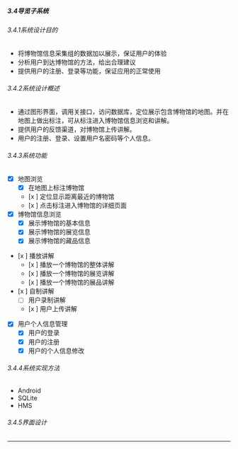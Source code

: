 ##### 3.4导览子系统

###### 3.4.1系统设计目的

- 将博物馆信息采集组的数据加以展示，保证用户的体验
- 分析用户到达博物馆的方法，给出合理建议
- 提供用户的注册、登录等功能，保证应用的正常使用

###### 3.4.2系统设计概述

- 通过图形界面，调用关接口，访问数据库，定位展示包含博物馆的地图。并在地图上做出标注，可从标注进入博物馆信息浏览和讲解。
- 提供用户的反馈渠道，对博物馆上传讲解。
- 用户的注册、登录、设置用户名密码等个人信息。

###### 3.4.3系统功能

- [x] 地图浏览
  - [x] 在地图上标注博物馆
  - [x ] 定位显示距离最近的博物馆
  - [x ] 点击标注进入博物馆的详细页面
- [x] 博物馆信息浏览
  - [x] 展示博物馆的基本信息
  - [x] 展示博物馆的展览信息
  - [x] 展示博物馆的藏品信息
- [x ] 播放讲解
  - [x ] 播放一个博物馆的整体讲解
  - [x ] 播放一个博物馆的展览讲解
  - [x ] 播放一个博物馆的展品讲解
- [x ] 自制讲解
  - [ ] 用户录制讲解
  - [x ] 用户上传讲解
- [x] 用户个人信息管理
  - [x] 用户的登录
  - [x] 用户的注册
  - [x] 用户的个人信息修改

###### 3.4.4系统实现方法

- Android
- SQLite
- HMS

###### 3.4.5界面设计

------
